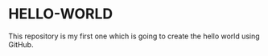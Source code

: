 # HELLO-WORLD
This repository is my first one which is going to create the hello world using GitHub.
